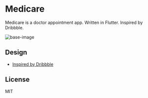# Medicare

Medicare is a doctor appointment app. Written in Flutter. Inspired by Dribbble.

![base-image](https://cdn.dribbble.com/users/2492254/screenshots/16622245/media/395dbb07798a3958a972898d1e91b504.png?compress=1&resize=800x600&vertical=top)

## Design
- [Inspired by Dribbble](https://dribbble.com/shots/16622245-Medicare-Doctor-Appointment-App)

## License
MIT

